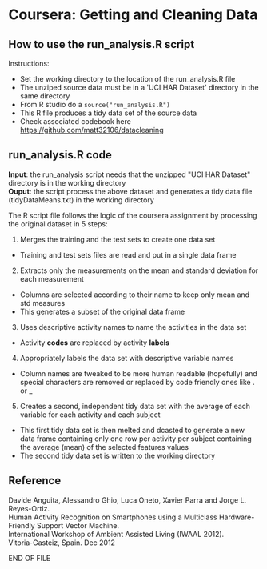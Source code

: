 # Coursera: Getting and Cleaning Data

## How to use the run\_analysis.R script

Instructions:
-   Set the working directory to the location of the run\_analysis.R
    file  
-   The unziped source data must be in a 'UCI HAR Dataset' directory in
    the same directory  
-   From R studio do a `source("run_analysis.R")`  
-   This R file produces a tidy data set of the source data  
-   Check associated codebook here https://github.com/matt32106/datacleaning  
  
## run\_analysis.R code
  
**Input**: the run\_analysis script needs that the unzipped "UCI HAR
Dataset" directory is in the working directory  
**Ouput**: the script process the above dataset and generates a tidy
data file (tidyDataMeans.txt) in the working directory  
  
The R script file follows the logic of the coursera assignment by
processing the original dataset in 5 steps:  
1.  Merges the training and the test sets to create one data set  
  -   Training and test sets files are read and put in a single data
        frame  
2.  Extracts only the measurements on the mean and standard deviation
    for each measurement  
  -   Columns are selected according to their name to keep only mean
        and std measures  
  -   This generates a subset of the original data frame  
3.  Uses descriptive activity names to name the activities in the data
    set  
  -   Activity **codes** are replaced by activity **labels**  
4.  Appropriately labels the data set with descriptive variable names  
  -   Column names are tweaked to be more human readable (hopefully)
        and special characters are removed or replaced by code friendly
        ones like . or \_  
5.  Creates a second, independent tidy data set with the average of each
    variable for each activity and each subject  
  -   This first tidy data set is then melted and dcasted to generate
        a new data frame containing only one row per activity per
        subject containing the average (mean) of the selected features
        values  
  -   The second tidy data set is written to the working directory  
     
	 
## Reference  
  
Davide Anguita, Alessandro Ghio, Luca Oneto, Xavier Parra and Jorge L.
Reyes-Ortiz.  
Human Activity Recognition on Smartphones using a Multiclass
Hardware-Friendly Support Vector Machine.  
International Workshop of Ambient Assisted Living (IWAAL 2012).  
Vitoria-Gasteiz, Spain. Dec 2012

END OF FILE

